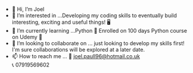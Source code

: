 - 👋 Hi, I’m Joel
- 👀 I’m interested in ...Developing my coding skills to eventually build interesting, exciting and useful things! 🖥
- 🌱 I’m currently learning ...Python 🐍  Enrolled on 100 days Python course on Udemy  📆
- 💞️ I’m looking to collaborate on ... just looking to develop my skills first! I'm sure collaborations will be explored at a later date. 
- 📫 How to reach me ... 📧 joel.paull96@hotmail.co.uk    
                         📞 07919569602
